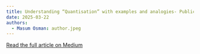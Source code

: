 ```yaml
---
title: Understanding “Quantisation” with examples and analogies- Public notebook
date: 2025-03-22
authors:
  - Masum Osman: author.jpeg
---
```


[Read the full article on Medium](https://masum26.medium.com/understanding-quantisation-with-examples-and-analogies-public-notebook-2b282e386c53)